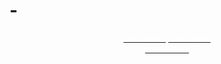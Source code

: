 # -<!DOCTYPE html>
<html lang="ru">
<head>
    <div class="maintext">
    <meta charset="UTF-8">
    <title>время настало</title>
</head>
<body>
    <p>
    <meta name="viewport" content="width=device-width, initial-scale=1.0">
    <style>
        body {background: url(https://img3.akspic.ru/crops/6/3/6/2/5/152636/152636-samuraj-illustracia-grafika-kosmos-astronomicheskij_obekt-1205x2609.png); background-repeat: no-repeat; background-size: cover;}
    </style>
    <center>
        <font color="white"><i></i> <a
        href="https://t.me/+tDBUgnfOJ3E3OWEy" target="_blank"><i class="fa-brands fa-telegram" >
        </i> <font color="white">
          мой телеграм канал</a>
            <div> </div>
            <font color="white"><i> </i> <a href="" target="_blank"><i class="fa-brands fa-telegram" >
        </i> <font color="white">
           <!-- названия -->  </a>
            <div> </div>
            <font color="white"><i> </i> <a href="http://localhost:8080/%D1%81%D0%B0%D0%B9%D1%82%202.html" target="_blank"><i class="fa-brands fa-telegram" >
        </i> <font color="white">
            next ---></a>
            <div class="maintext"> 
                </p>    
    </center>
</body>
</html>
